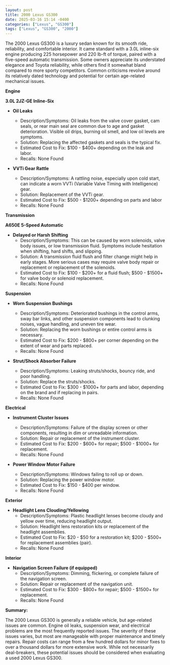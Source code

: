 ```yaml
---
layout: post
title: 2000 Lexus GS300
date: 2025-03-16 15:14 -0400
categories: ["Lexus", "GS300"]
tags: ["Lexus", "GS300", "2000"]
---
```

The 2000 Lexus GS300 is a luxury sedan known for its smooth ride, reliability, and comfortable interior. It came standard with a 3.0L inline-six engine producing 225 horsepower and 220 lb-ft of torque, paired with a five-speed automatic transmission. Some owners appreciate its understated elegance and Toyota reliability, while others find it somewhat bland compared to more sporty competitors. Common criticisms revolve around its relatively dated technology and potential for certain age-related mechanical issues.

**Engine**

**3.0L 2JZ-GE Inline-Six**

*   **Oil Leaks**
    *   Description/Symptoms: Oil leaks from the valve cover gasket, cam seals, or rear main seal are common due to age and gasket deterioration. Visible oil drips, burning oil smell, and low oil levels are symptoms.
    *   Solution: Replacing the affected gaskets and seals is the typical fix.
    *   Estimated Cost to Fix: $100 - $400+ depending on the leak and labor.
    *   Recalls: None Found

*   **VVTi Gear Rattle**
    *   Description/Symptoms: A rattling noise, especially upon cold start, can indicate a worn VVTi (Variable Valve Timing with Intelligence) gear.
    *   Solution: Replacement of the VVTi gear.
    *   Estimated Cost to Fix: $500 - $1200+ depending on parts and labor
    *   Recalls: None Found

**Transmission**

**A650E 5-Speed Automatic**

*   **Delayed or Harsh Shifting**
    *   Description/Symptoms: This can be caused by worn solenoids, valve body issues, or low transmission fluid. Symptoms include hesitation when shifting, hard shifts, and slipping.
    *   Solution: A transmission fluid flush and filter change might help in early stages. More serious cases may require valve body repair or replacement or replacement of the solenoids.
    *   Estimated Cost to Fix: $100 - $200+ for a fluid flush; $500 - $1500+ for valve body or solenoid replacement.
    *   Recalls: None Found

**Suspension**

*   **Worn Suspension Bushings**
    *   Description/Symptoms: Deteriorated bushings in the control arms, sway bar links, and other suspension components lead to clunking noises, vague handling, and uneven tire wear.
    *   Solution: Replacing the worn bushings or entire control arms is necessary.
    *   Estimated Cost to Fix: $200 - $800+ per corner depending on the extent of wear and parts replaced.
    *   Recalls: None Found

*   **Strut/Shock Absorber Failure**
    *   Description/Symptoms: Leaking struts/shocks, bouncy ride, and poor handling.
    *   Solution: Replace the struts/shocks.
    *   Estimated Cost to Fix: $300 - $1000+ for parts and labor, depending on the brand and if replacing in pairs.
    *   Recalls: None Found

**Electrical**

*   **Instrument Cluster Issues**
    *   Description/Symptoms: Failure of the display screen or other components, resulting in dim or unreadable information.
    *   Solution: Repair or replacement of the instrument cluster.
    *   Estimated Cost to Fix: $200 - $600+ for repair; $500 - $1000+ for replacement.
    *   Recalls: None Found

*   **Power Window Motor Failure**
    *   Description/Symptoms: Windows failing to roll up or down.
    *   Solution: Replacing the power window motor.
    *   Estimated Cost to Fix: $150 - $400 per window.
    *   Recalls: None Found

**Exterior**

*   **Headlight Lens Clouding/Yellowing**
    *   Description/Symptoms: Plastic headlight lenses become cloudy and yellow over time, reducing headlight output.
    *   Solution: Headlight lens restoration kits or replacement of the headlight assemblies.
    *   Estimated Cost to Fix: $20 - $50 for a restoration kit; $200 - $500+ for replacement assemblies (pair).
    *   Recalls: None Found

**Interior**

*   **Navigation Screen Failure (if equipped)**
    *   Description/Symptoms: Dimming, flickering, or complete failure of the navigation screen.
    *   Solution: Repair or replacement of the navigation unit.
    *   Estimated Cost to Fix: $300 - $800+ for repair; $500 - $1500+ for replacement.
    *   Recalls: None Found

**Summary:**

The 2000 Lexus GS300 is generally a reliable vehicle, but age-related issues are common. Engine oil leaks, suspension wear, and electrical problems are the most frequently reported issues. The severity of these issues varies, but most are manageable with proper maintenance and timely repairs. Repair costs can range from a few hundred dollars for minor fixes to over a thousand dollars for more extensive work. While not necessarily deal-breakers, these potential issues should be considered when evaluating a used 2000 Lexus GS300.

